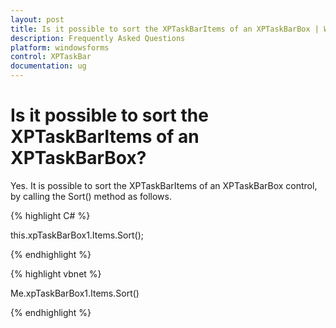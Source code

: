 ```yaml
---
layout: post
title: Is it possible to sort the XPTaskBarItems of an XPTaskBarBox | Windows Forms | Syncfusion
description: Frequently Asked Questions
platform: windowsforms
control: XPTaskBar
documentation: ug
---
```

# Is it possible to sort the XPTaskBarItems of an XPTaskBarBox?

Yes. It is possible to sort the XPTaskBarItems of an XPTaskBarBox control, by calling the Sort() method as follows.

{% highlight C# %}  

 this.xpTaskBarBox1.Items.Sort();

{% endhighlight %}

 

{% highlight vbnet %} 

Me.xpTaskBarBox1.Items.Sort()

{% endhighlight %}